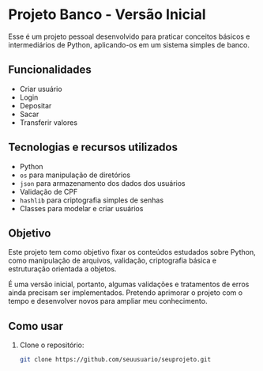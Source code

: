 # Projeto Banco - Versão Inicial

Esse é um projeto pessoal desenvolvido para praticar conceitos básicos e intermediários de Python, aplicando-os em um sistema simples de banco.

## Funcionalidades

- Criar usuário  
- Login  
- Depositar  
- Sacar  
- Transferir valores  

## Tecnologias e recursos utilizados

- Python  
- `os` para manipulação de diretórios  
- `json` para armazenamento dos dados dos usuários  
- Validação de CPF  
- `hashlib` para criptografia simples de senhas  
- Classes para modelar e criar usuários  

## Objetivo

Este projeto tem como objetivo fixar os conteúdos estudados sobre Python, como manipulação de arquivos, validação, criptografia básica e estruturação orientada a objetos.  

É uma versão inicial, portanto, algumas validações e tratamentos de erros ainda precisam ser implementados. Pretendo aprimorar o projeto com o tempo e desenvolver novos para ampliar meu conhecimento.

## Como usar

1. Clone o repositório:  
   ```bash
   git clone https://github.com/seuusuario/seuprojeto.git
